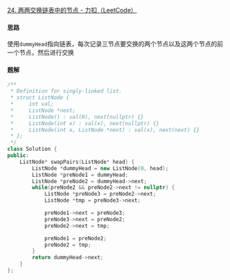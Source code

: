 [24. 两两交换链表中的节点 - 力扣（LeetCode）](https://leetcode.cn/problems/swap-nodes-in-pairs/description/)

#### 思路

使用`dummyHead`指向链表，每次记录三节点要交换的两个节点以及这两个节点的前一个节点，然后进行交换

#### 题解

```c++
/**
 * Definition for singly-linked list.
 * struct ListNode {
 *     int val;
 *     ListNode *next;
 *     ListNode() : val(0), next(nullptr) {}
 *     ListNode(int x) : val(x), next(nullptr) {}
 *     ListNode(int x, ListNode *next) : val(x), next(next) {}
 * };
 */
class Solution {
public:
    ListNode* swapPairs(ListNode* head) {
        ListNode *dummyHead = new ListNode(0, head);
        ListNode *preNode1 = dummyHead;
        ListNode *preNode2 = dummyHead->next;
        while(preNode2 && preNode2->next != nullptr) {
            ListNode *preNode3 = preNode2->next;
            ListNode *tmp = preNode3->next;

            preNode1->next = preNode3;
            preNode3->next = preNode2;
            preNode2->next = tmp;

            preNode1 = preNode2;
            preNode2 = tmp;
        }
        return dummyHead->next;
    }
};
```

